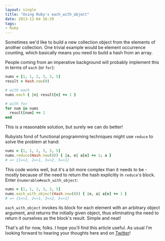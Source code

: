 ```yaml
---
layout: single
title: "Using Ruby's each_with_object"
date: 2013-12-04 16:29
tags:
- Ruby
---
```


Sometimes we'd like to build a new collection object from the elements
of another collection.  One trivial example would be element
occurrence counting, which basically means you need to build a hash
from an array.

People coming from an imperative background will probably implement this in terms of `each` (or `for`):

```ruby
nums = [1, 1, 2, 3, 3, 5]
result = Hash.new(0)

# with each
nums.each { |n| result[n] += 1 }

# with for
for num in nums
  result[num] += 1
end
```

This is a reasonable solution, but surely we can do better!

Rubyists fond of functional programming techniques might use `reduce` to solve the problem at hand:

```ruby
nums = [1, 1, 2, 3, 3, 5]
nums.reduce(Hash.new(0)) { |a, e| a[e] += 1; a }
# => {1=>2, 2=>1, 3=>2, 5=>1}
```

This code works well, but it's a bit more complex than it needs to be -
mostly because of the need to return the hash explicitly in `reduce`'s block.
Enter `Enumerable#each_with_object`:

```ruby
nums = [1, 1, 2, 3, 3, 5]
nums.each_with_object(Hash.new(0)) { |e, a| a[e] += 1 }
# => {1=>2, 2=>1, 3=>2, 5=>1}
```

`each_with_object` invokes its block for each element with an
arbitrary object argument, and returns the initially given object,
thus eliminating the need to return it ourselves as the block's
result. Simple and neat!

That's all for now, folks. I hope you'll find this article useful.
As usual I'm looking forward to hearing your thoughts here and on
[Twitter](http://twitter.com/bbatsov)!

